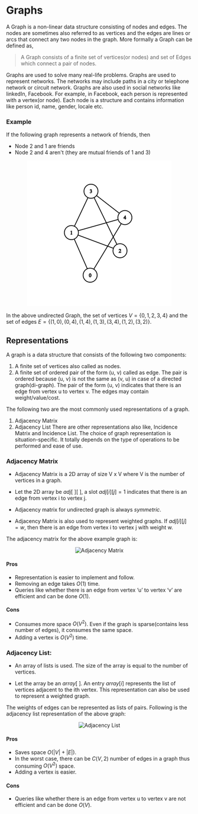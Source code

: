 # Graphs
A Graph is a non-linear data structure consisting of nodes and edges. The nodes are sometimes also referred to as vertices and the edges are lines or arcs that connect any two nodes in the graph. More formally a Graph can be defined as,
> A Graph consists of a finite set of vertices(or nodes) and set of Edges which connect a pair of nodes.

Graphs are used to solve many real-life problems. Graphs are used to represent networks. The networks may include paths in a city or telephone network or circuit network. Graphs are also used in social networks like linkedIn, Facebook. For example, in Facebook, each person is represented with a vertex(or node). Each node is a structure and contains information like person id, name, gender, locale etc.

### Example 
If the following graph represents a network of friends, then 
- Node 2 and 1 are friends
- Node 2 and 4 aren't (they are mutual friends of 1 and 3)

<p align="center">
  <img src="images/1.png" alt="Graph"/>
</p>

In the above undirected Graph, the set of vertices $V = \{0,1,2,3,4\}$ and the set of edges $E = \{(1, 0), (0, 4), (1, 4), (1, 3), (3, 4), (1, 2), (3, 2)\}$.

## Representations

A graph is a data structure that consists of the following two components: 
1. A finite set of vertices also called as nodes. 
2. A finite set of ordered pair of the form (u, v) called as edge. The pair is ordered because (u, v) is not the same as (v, u) in case of a directed graph(di-graph). The pair of the form (u, v) indicates that there is an edge from vertex u to vertex v. The edges may contain weight/value/cost.


The following two are the most commonly used representations of a graph. 
1. Adjacency Matrix 
2. Adjacency List 
There are other representations also like, Incidence Matrix and Incidence List. The choice of graph representation is situation-specific. It totally depends on the type of operations to be performed and ease of use. 

### Adjacency Matrix
- Adjacency Matrix is a 2D array of size V x V where V is the number of vertices in a graph. 

- Let the 2D array be $adj[~][~]$, a slot $adj[i][j] = 1$ indicates that there is an edge from vertex i to vertex j. 

- Adjacency matrix for undirected graph is always $symmetric$. 

- Adjacency Matrix is also used to represent weighted graphs. If $adj[i][j] = w$, then there is an edge from vertex i to vertex j with weight w. 

The adjacency matrix for the above example graph is: 

<!-- ![image](images/2.png) -->
<p align="center">
  <img src="images/2.png" alt="Adjacency Matrix"/>
</p>


#### Pros
- Representation is easier to implement and follow. 
- Removing an edge takes $O(1)$ time. 
- Queries like whether there is an edge from vertex ‘u’ to vertex ‘v’ are efficient and can be done $O(1)$.

#### Cons
- Consumes more space $O(V^2)$. Even if the graph is sparse(contains less number of edges), it consumes the same space. 
- Adding a vertex is $O(V^2)$ time. 

### Adjacency List: 
- An array of lists is used. The size of the array is equal to the number of vertices. 

- Let the array be an $array[~]$. An entry $array[i]$ represents the list of vertices adjacent to the ith vertex. This representation can also be used to represent a weighted graph. 

The weights of edges can be represented as lists of pairs. Following is the adjacency list representation of the above graph:
<p align="center">
  <img src="images/3.png" alt="Adjacency List"/>
</p>

#### Pros
- Saves space $O(|V|+|E|)$.
- In the worst case, there can be $C(V, 2)$ number of edges in a graph thus consuming $O(V^2)$ space. 
- Adding a vertex is easier.

#### Cons 
- Queries like whether there is an edge from vertex u to vertex v are not efficient and can be done $O(V)$.